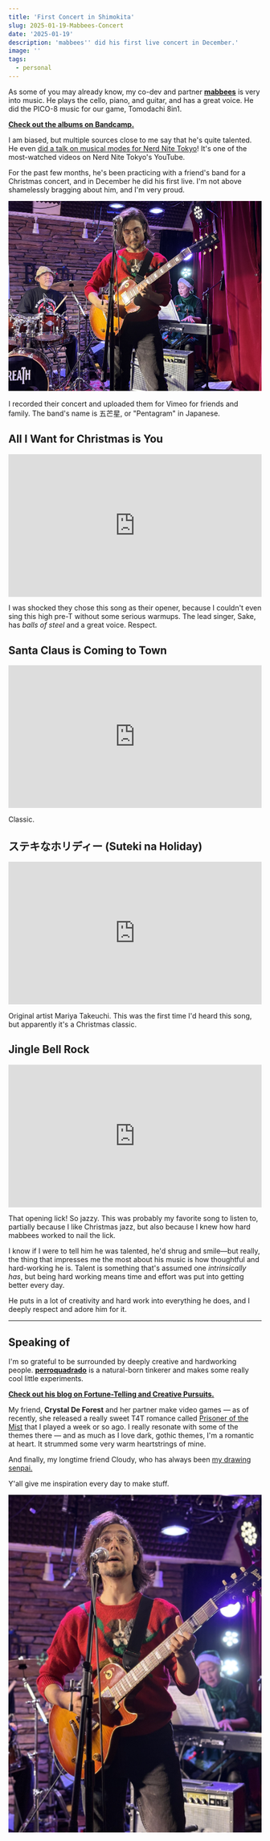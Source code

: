 ```yaml
---
title: 'First Concert in Shimokita'
slug: 2025-01-19-Mabbees-Concert
date: '2025-01-19'
description: 'mabbees'' did his first live concert in December.'
image: ''
tags:
  - personal
---
```


As some of you may already know, my co-dev and partner [**mabbees**](https://mabbees.neocities.org/) is very into music. He plays the cello, piano, and guitar, and has a great voice. He did the PICO-8 music for our game, Tomodachi 8in1.

[**Check out the albums on Bandcamp.**](https://mabbees.bandcamp.com/)

I am biased, but multiple sources close to me say that he's quite talented. He even [did a talk on musical modes for Nerd Nite Tokyo](https://youtu.be/TPb9KejlTR4?si=sHivYOcobUwFgkcZ)! It's one of the most-watched videos on Nerd Nite Tokyo's YouTube.

For the past few months, he's been practicing with a friend's band for a Christmas concert, and in December he did his first live. I'm not above shamelessly bragging about him, and I'm very proud.

![A man with medium-long brown hair singing into a mic earnestly and playing an electric guitar.](mabbees_2.png)

I recorded their concert and uploaded them for Vimeo for friends and family. The band's name is 五芒星, or "Pentagram" in Japanese.

## All I Want for Christmas is You

<div style="padding:56.25% 0 0 0;position:relative;"><iframe src="https://player.vimeo.com/video/1037111469?badge=0&amp;autopause=0&amp;player_id=0&amp;app_id=58479" frameborder="0" allow="autoplay; fullscreen; picture-in-picture; clipboard-write; encrypted-media" style="position:absolute;top:0;left:0;width:100%;height:100%;" title="All I Want For Christmas Is You - 五芒星LIVE"></iframe></div><script src="https://player.vimeo.com/api/player.js"></script>

I was shocked they chose this song as their opener, because I couldn't even sing this high pre-T without some serious warmups. The lead singer, Sake, has _balls of steel_ and a great voice. Respect.

## Santa Claus is Coming to Town

<div style="padding:56.25% 0 0 0;position:relative;"><iframe src="https://player.vimeo.com/video/1037159943?badge=0&amp;autopause=0&amp;player_id=0&amp;app_id=58479" frameborder="0" allow="autoplay; fullscreen; picture-in-picture; clipboard-write; encrypted-media" style="position:absolute;top:0;left:0;width:100%;height:100%;" title="Santa Claus is Coming to Town - 五芒星LIVE"></iframe></div><script src="https://player.vimeo.com/api/player.js"></script>

Classic.

## ステキなホリディー (Suteki na Holiday)

<div style="padding:56.25% 0 0 0;position:relative;"><iframe src="https://player.vimeo.com/video/1037112371?badge=0&amp;autopause=0&amp;player_id=0&amp;app_id=58479" frameborder="0" allow="autoplay; fullscreen; picture-in-picture; clipboard-write; encrypted-media" style="position:absolute;top:0;left:0;width:100%;height:100%;" title="ステキなホリディー - 五芒星LIVE"></iframe></div><script src="https://player.vimeo.com/api/player.js"></script>

Original artist Mariya Takeuchi. This was the first time I'd heard this song, but apparently it's a Christmas classic.

## Jingle Bell Rock

<div style="padding:56.25% 0 0 0;position:relative;"><iframe src="https://player.vimeo.com/video/1037159699?badge=0&amp;autopause=0&amp;player_id=0&amp;app_id=58479" frameborder="0" allow="autoplay; fullscreen; picture-in-picture; clipboard-write; encrypted-media" style="position:absolute;top:0;left:0;width:100%;height:100%;" title="Jingle Bell Rock - 五芒星LIVE"></iframe></div><script src="https://player.vimeo.com/api/player.js"></script>

That opening lick! So jazzy. This was probably my favorite song to listen to, partially because I like Christmas jazz, but also because I knew how hard mabbees worked to nail the lick.

I know if I were to tell him he was talented, he'd shrug and smile—but really, the thing that impresses me the most about his music is how thoughtful and hard-working he is. Talent is something that's assumed one _intrinsically has_, but being hard working means time and effort was put into getting better every day.

He puts in a lot of creativity and hard work into everything he does, and I deeply respect and adore him for it.

---

## Speaking of

I'm so grateful to be surrounded by deeply creative and hardworking people.  [**perroquadrado**](https://perroquadrado.neocities.org/) is a natural-born tinkerer and makes some really cool little experiments.

[**Check out his blog on Fortune-Telling and Creative Pursuits.**](https://perroquadrado.neocities.org/blog/january-07-2025-fortunes)

My friend, **Crystal De Forest** and her partner make video games — as of recently, she released a really sweet T4T romance called [Prisoner of the Mist](https://air-gong.itch.io/prisoner-of-the-mist) that I played a week or so ago. I really resonate with some of the themes there — and as much as I love dark, gothic themes, I'm a romantic at heart. It strummed some very warm heartstrings of mine.

And finally, my longtime friend Cloudy, who has always been [my drawing senpai.](https://bsky.app/profile/cloudymau.bsky.social/post/3le3uhjhtuc2c)

Y'all give me inspiration every day to make stuff.

![A man with medium-long brown hair playing the electric guitar.](mabbees_1.png)
